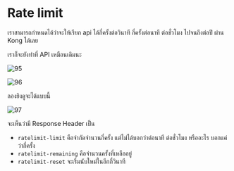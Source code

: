 # Rate limit

เราสามารถกำหนดได้ว่าจะให้เรียก api ได้กี่ครั้งต่อวินาที กี่ครั้งต่อนาที ต่อชั่วโมง ไปจนถึงต่อปี ผ่าน Kong ได้เลย

เราก็จะยังทำที่ API เหมือนเดิมนะ

![95](/95.png)

![96](/96.png)

ลองยิงดูจะได้แบบนี้

![97](/97.png)

จะเห็นว่ามี Response Header เป็น

- `ratelimit-limit` คือจำกัดจำนวนกี่ครั้ง แต่ไม่ได้บอกว่าต่อนาที ต่อชั่วโมง หรืออะไร บอกแค่ว่ากี่ครั้ง
- `ratelimit-remaining` คือจำนวนครั้งที่เหลืออยู่
- `ratelimit-reset` จะเริ่มนับใหม่ในอีกกี่วินาที
